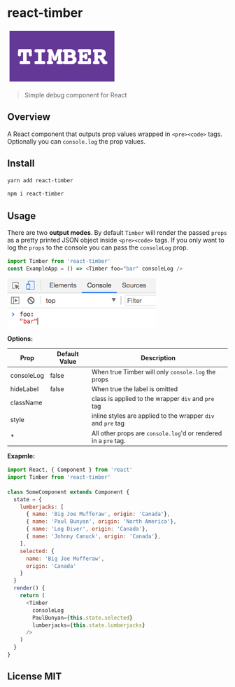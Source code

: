 # react-timber

![Logo](logo.png?raw=true "Timber")

> Simple debug component for React

## Overview

A React component that outputs prop values wrapped in `<pre><code>` tags. Optionally you can `console.log` the prop values.

## Install

```sh
yarn add react-timber
```

```sh
npm i react-timber
```

## Usage

There are two **output modes**. By default `Timber` will render the passed `props` as a pretty printed JSON object inside `<pre><code>` tags. If you only want to log the `props` to the console you can pass the `consoleLog` prop.

```js
import Timber from 'react-timber'
const ExampleApp = () => <Timber foo="bar" consoleLog />
```
![Example](example.png?raw=true "Outputs to the Console")

**Options:**

| Prop       | Default Value |   Description |
| ---------- | ------------- | ------------- |
| consoleLog | false | When true Timber will only `console.log` the props |
| hideLabel | false | When true the label is omitted |
| className |   | class is applied to the wrapper `div` and `pre` tag |
| style |   | inline styles are applied to the wrapper `div` and `pre` tag |
| * |    | All other props are `console.log`'d or rendered in a `pre` tag. |


**Exapmle:**

```js
import React, { Component } from 'react'
import Timber from 'react-timber'

class SomeComponent extends Component {
  state = {
    lumberjacks: [
      { name: 'Big Joe Mufferaw', origin: 'Canada'}, 
      { name: 'Paul Bunyan', origin: 'North America'}, 
      { name: 'Log Diver', origin: 'Canada'},
      { name: 'Johnny Canuck', origin: 'Canada'},
    ],
    selected: { 
      name: 'Big Joe Mufferaw', 
      origin: 'Canada'
    }
  }
  render() {
    return (
      <Timber 
        consoleLog 
        PaulBunyan={this.state.selected}
        lumberjacks={this.state.lumberjacks}
      />
    )
  }
}
```

## License MIT
